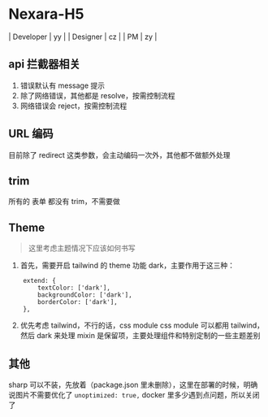 # Nexara-H5
| Developer | yy |
| Designer | cz |
| PM | zy |

## api 拦截器相关
1. 错误默认有 message 提示
2. 除了网络错误，其他都是 resolve，按需控制流程
3. 网络错误会 reject，按需控制流程

## URL 编码
目前除了 redirect 这类参数，会主动编码一次外，其他都不做额外处理

## trim
所有的 表单 都没有 trim，不需要做

## Theme
> 这里考虑主题情况下应该如何书写
1. 首先，需要开启 tailwind 的 theme 功能 dark，主要作用于这三种：
```
	extend: {
		textColor: ['dark'],
		backgroundColor: ['dark'],
		borderColor: ['dark'],
	},
```

2. 优先考虑 tailwind，不行的话，css module
css module 可以都用 tailwind，然后 dark 来处理
mixin 是保留项，主要处理组件和特别定制的一些主题差别


## 其他
sharp 可以不装，先放着（package.json 里未删除），这里在部署的时候，明确说图片不需要优化了
`unoptimized: true,` docker 里多少遇到点问题，所以关闭了
